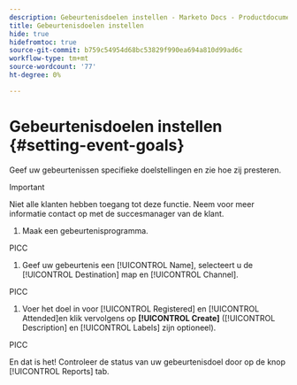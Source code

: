 ```yaml
---
description: Gebeurtenisdoelen instellen - Marketo Docs - Productdocumentatie
title: Gebeurtenisdoelen instellen
hide: true
hidefromtoc: true
source-git-commit: b759c54954d68bc53829f990ea694a810d99ad6c
workflow-type: tm+mt
source-wordcount: '77'
ht-degree: 0%

---
```


# Gebeurtenisdoelen instellen {#setting-event-goals}

Geef uw gebeurtenissen specifieke doelstellingen en zie hoe zij presteren.

>[!IMPORTANT]
>Niet alle klanten hebben toegang tot deze functie. Neem voor meer informatie contact op met de succesmanager van de klant.

1. Maak een gebeurtenisprogramma.

PICC

1. Geef uw gebeurtenis een [!UICONTROL Name], selecteert u de [!UICONTROL Destination] map en [!UICONTROL Channel].

PICC

1. Voer het doel in voor [!UICONTROL Registered] en [!UICONTROL Attended]en klik vervolgens op **[!UICONTROL Create]** ([!UICONTROL Description] en [!UICONTROL Labels] zijn optioneel).

PICC

En dat is het! Controleer de status van uw gebeurtenisdoel door op de knop [!UICONTROL Reports] tab.
